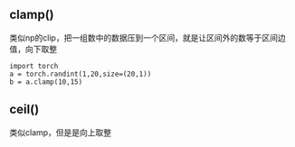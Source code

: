 
## clamp()
类似np的clip，把一组数中的数据压到一个区间，就是让区间外的数等于区间边值，向下取整

```
import torch
a = torch.randint(1,20,size=(20,1))
b = a.clamp(10,15)
```

## ceil()
类似clamp，但是是向上取整
